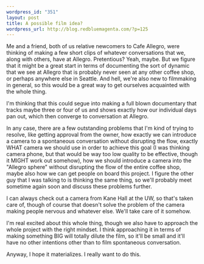 ```yaml
--- 
wordpress_id: "351"
layout: post
title: A possible film idea?
wordpress_url: http://blog.redbluemagenta.com/?p=125
---
```

Me and a friend, both of us relative newcomers to Cafe Allegro, were thinking of making a few short clips of whatever conversations that we, along with others, have at Allegro.  Pretentious?  Yeah, maybe.  But we figure that it might be a great start in terms of documenting the sort of dynamic that we see at Allegro that is probably never seen at any other coffee shop, or perhaps anywhere else in Seattle.  And hell, we're also new to filmmaking in general, so this would be a great way to get ourselves acquainted with the whole thing.

I'm thinking that this could segue into making a full blown documentary that tracks maybe three or four of us and shows exactly how our individual days pan out, which then converge to conversation at Allegro.

In any case, there are a few outstanding problems that I'm kind of trying to resolve, like getting approval from the owner, how exactly we can introduce a camera to a spontaneous conversation without disrupting the flow, exactly WHAT camera we should use in order to achieve this goal (I was thinking camera phone, but that would be way too low quality to be effective, though it MIGHT work out somehow), how we should introduce a camera into the "Allegro sphere" without disrupting the flow of the entire coffee shop, maybe also how we can get people on board this project.  I figure the other guy that I was talking to is thinking the same thing, so we'll probably meet sometime again soon and discuss these problems further.

I can always check out a camera from Kane Hall at the UW, so that's taken care of, though of course that doesn't solve the problem of the camera making people nervous and whatever else.  We'll take care of it somehow.

I'm real excited about this whole thing, though we also have to approach the whole project with the right mindset.  I think approaching it in terms of making something BIG will totally dilute the film, so it'll be small and it'll have no other intentions other than to film spontaneous conversation.

Anyway, I hope it materializes.  I really want to do this.
